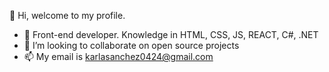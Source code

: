 👋 Hi, welcome to my profile.
- 🌱 Front-end developer. Knowledge in HTML, CSS, JS, REACT, C#, .NET
- 💞️ I’m looking to collaborate on open source projects
- 📫 My email is karlasanchez0424@gmail.com

<!---
karlasanchez0424/karlasanchez0424 is a ✨ special ✨ repository because its `README.md` (this file) appears on your GitHub profile.
You can click the Preview link to take a look at your changes.
--->
